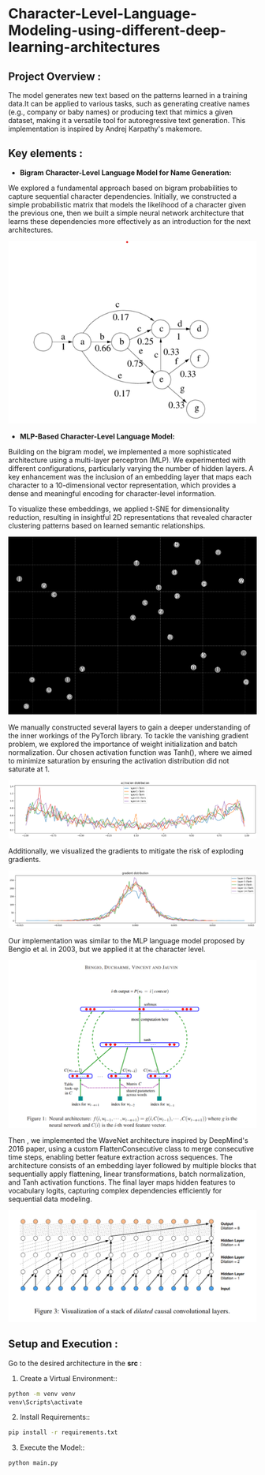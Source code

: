 # Character-Level-Language-Modeling-using-different-deep-learning-architectures

## Project Overview :
The model generates new text based on the patterns learned in a training data.It can be applied to various tasks, such as generating creative names (e.g., company or baby names) or producing text that mimics a given dataset, making it a versatile tool for autoregressive text generation. This implementation is inspired by Andrej Karpathy's makemore.

## Key elements :

- **Bigram Character-Level Language Model for Name Generation:**
  
We explored a fundamental approach based on bigram probabilities to capture sequential character dependencies. Initially, we constructed a simple probabilistic matrix that models the likelihood of a character given the previous one, then we built a simple neural network architecture that learns these dependencies more effectively as an introduction for the next architectures.

![probabilities](images/bigram.png)

- **MLP-Based Character-Level Language Model:**

Building on the bigram model, we implemented a more sophisticated architecture using a multi-layer perceptron (MLP). We experimented with different configurations, particularly varying the number of hidden layers. A key enhancement was the inclusion of an embedding layer that maps each character to a 10-dimensional vector representation, which provides a dense and meaningful encoding for character-level information.

To visualize these embeddings, we applied t-SNE for dimensionality reduction, resulting in insightful 2D representations that revealed character clustering patterns based on learned semantic relationships.

![char embeddings](images/embed2.png)


We manually constructed several layers to gain a deeper understanding of the inner workings of the PyTorch library. To tackle the vanishing gradient problem, we explored the importance of weight initialization and batch normalization. Our chosen activation function was Tanh(), where we aimed to minimize saturation by ensuring the activation distribution did not saturate at 1.

![activation distribution](images/acti.png)

Additionally, we visualized the gradients to mitigate the risk of exploding gradients.

![gradient distribution](images/gra.png)


Our implementation was similar to the MLP language model proposed by Bengio et al. in 2003, but we applied it at the character level.

![gradient distribution](images/bengio.png)

Then , we implemented the WaveNet architecture inspired by DeepMind's 2016 paper, using a custom FlattenConsecutive class to merge consecutive time steps, enabling better feature extraction across sequences. The architecture consists of an embedding layer followed by multiple blocks that sequentially apply flattening, linear transformations, batch normalization, and Tanh activation functions. The final layer maps hidden features to vocabulary logits, capturing complex dependencies efficiently for sequential data modeling.

![wavenet](images/wavenet.png)


## Setup and Execution :
Go to the desired architecture in the **src** :

1. Create a Virtual Environment::

```bash
python -m venv venv
venv\Scripts\activate
```

2. Install Requirements::

```bash
pip install -r requirements.txt
```

3. Execute the Model::

```bash
python main.py
```
